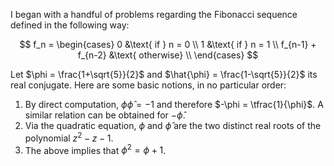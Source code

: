 I began with a handful of problems regarding the Fibonacci sequence defined in the following way:

$$
f_n = \begin{cases}
  0 &\text{ if } n = 0 \\
  1 &\text{ if } n = 1  \\
  f_{n-1} + f_{n-2} &\text{ otherwise} \\
\end{cases}
$$

Let $\phi = \frac{1+\sqrt{5}}{2}$ and $\hat{\phi} = \frac{1-\sqrt{5}}{2}$ its real conjugate. Here are some basic notions, in no particular order:

1. By direct computation, $\phi \hat{\phi} = -1$ and therefore $-\phi = \tfrac{1}{\phi}$. A similar relation can be obtained for $-\hat{\phi}$.
2. Via the quadratic equation, $\phi$ and $\hat{\phi}$ are the two distinct real roots of the polynomial $z^2 - z -1$.
3. The above implies that $\phi^2 = \phi+1$.
